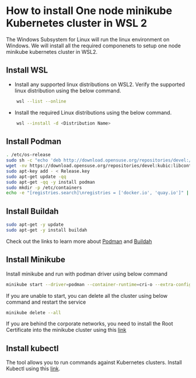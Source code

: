 # How to install One node minikube Kubernetes cluster in WSL 2

The Windows Subsystem for Linux will run the linux environment on Windows. We will install all the required componenets to setup one node minikube kubernetes cluster in WSL2.

## Install WSL

- Install any supported linux distributions on WSL2. Verify the supported linux distribution using the below command.

```sh
    wsl --list --online
```

- Install the required Linux distributions using the below command.

```sh
    wsl --install -d <Distribution Name>
```

## Install Podman

```sh
. /etc/os-release
sudo sh -c "echo 'deb http://download.opensuse.org/repositories/devel:/kubic:/libcontainers:/stable/x${NAME}_${VERSION_ID}/ /' > /etc/apt/sources.list.d/devel:kubic:libcontainers:stable.list"
wget -nv https://download.opensuse.org/repositories/devel:kubic:libcontainers:stable/x${NAME}_${VERSION_ID}/Release.key -O Release.key
sudo apt-key add - < Release.key
sudo apt-get update -qq
sudo apt-get -qq -y install podman
sudo mkdir -p /etc/containers
echo -e "[registries.search]\nregistries = ['docker.io', 'quay.io']" | sudo tee /etc/containers/registries.conf
```

## Install Buildah

```sh
sudo apt-get -y update
sudo apt-get -y install buildah
```

Check out the links to learn more about [Podman](https://podman.io/) and [Buildah](https://buildah.io/)

## Install Minikube

Install minikube and run with podman driver using below command

```sh
minikube start --driver=podman --container-runtime=cri-o --extra-config=kubelet.cgroup-driver=systemd
```

If you are unable to start, you can delete all the cluster using below command and restart the service

```sh
minikube delete --all
```

If you are behind the corporate networks, you need to install the Root Certificate into the minikube cluster using this [link](https://minikube.sigs.k8s.io/docs/handbook/untrusted_certs/)

## Install kubectl

The tool allows you to run commands against Kubernetes clusters. Install Kubectl using this [link](https://kubernetes.io/docs/tasks/tools/install-kubectl-linux/).
